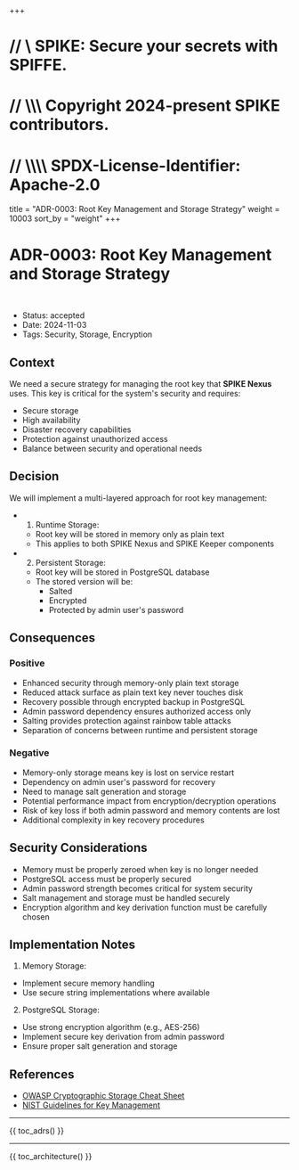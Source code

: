 +++
# //    \\ SPIKE: Secure your secrets with SPIFFE.
# //  \\\\\ Copyright 2024-present SPIKE contributors.
# // \\\\\\\ SPDX-License-Identifier: Apache-2.0

title = "ADR-0003: Root Key Management and Storage Strategy"
weight = 10003
sort_by = "weight"
+++

# ADR-0003: Root Key Management and Storage Strategy

<br style="clear:both" />

- Status: accepted
- Date: 2024-11-03
- Tags: Security, Storage, Encryption

## Context

We need a secure strategy for managing the root key that **SPIKE Nexus**
uses. This key is critical for the system's security and requires:

- Secure storage
- High availability
- Disaster recovery capabilities
- Protection against unauthorized access
- Balance between security and operational needs

## Decision

We will implement a multi-layered approach for root key management:

* 1. Runtime Storage:
  - Root key will be stored in memory only as plain text
  - This applies to both SPIKE Nexus and SPIKE Keeper components

* 2. Persistent Storage:
  - Root key will be stored in PostgreSQL database
  - The stored version will be:
    - Salted
    - Encrypted
    - Protected by admin user's password

## Consequences

### Positive
- Enhanced security through memory-only plain text storage
- Reduced attack surface as plain text key never touches disk
- Recovery possible through encrypted backup in PostgreSQL
- Admin password dependency ensures authorized access only
- Salting provides protection against rainbow table attacks
- Separation of concerns between runtime and persistent storage

### Negative
- Memory-only storage means key is lost on service restart
- Dependency on admin user's password for recovery
- Need to manage salt generation and storage
- Potential performance impact from encryption/decryption operations
- Risk of key loss if both admin password and memory contents are lost
- Additional complexity in key recovery procedures

## Security Considerations
- Memory must be properly zeroed when key is no longer needed
- PostgreSQL access must be properly secured
- Admin password strength becomes critical for system security
- Salt management and storage must be handled securely
- Encryption algorithm and key derivation function must be carefully chosen

## Implementation Notes
1. Memory Storage:
  - Implement secure memory handling
  - Use secure string implementations where available

2. PostgreSQL Storage:
  - Use strong encryption algorithm (e.g., AES-256)
  - Implement secure key derivation from admin password
  - Ensure proper salt generation and storage

## References

- [OWASP Cryptographic Storage Cheat Sheet](https://cheatsheetseries.owasp.org/cheatsheets/Cryptographic_Storage_Cheat_Sheet.html)
- [NIST Guidelines for Key Management](https://csrc.nist.gov/projects/key-management/key-management-guidelines)

----

{{ toc_adrs() }}

----

{{ toc_architecture() }}
